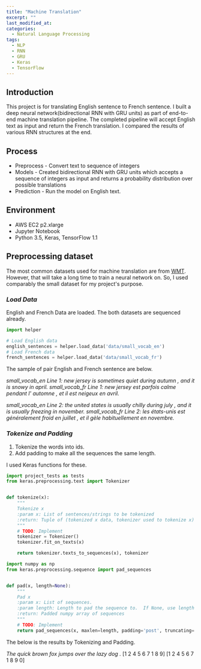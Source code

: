 ```yaml
---
title: "Machine Translation"
excerpt: ""
last_modified_at:
categories:
  - Natural Language Processing
tags:
  - NLP
  - RNN
  - GRU
  - Keras
  - TensorFlow
---
```


## Introduction
This project is for translating English sentence to French sentence.
I built a deep neural network(bidirectional RNN with GRU units) as part of end-to-end machine translation pipeline. The completed pipeline will accept English text as input and return the French translation. I compared the results of various RNN structures at the end.

## Process
* Preprocess - Convert text to sequence of integers
* Models - Created bidirectional RNN with GRU units which accepts a sequence of integers as input and returns a probability distribution over possible translations
* Prediction - Run the model on English text.

## Environment
* AWS EC2 p2.xlarge
* Jupyter Notebook
* Python 3.5, Keras, TensorFlow 1.1

## Preprocessing dataset
The most common datasets used for machine translation are from [WMT](https://http://www.statmt.org/). However, that will take a long time to train a neural network on. So, I used comparably the small dataset for my project's purpose.

### *Load Data*
English and French Data are loaded. The both datasets are sequenced already.
```python
import helper

# Load English data
english_sentences = helper.load_data('data/small_vocab_en')
# Load French data
french_sentences = helper.load_data('data/small_vocab_fr')
```
The sample of pair English and French sentence are below.


*small_vocab_en Line 1:  new jersey is sometimes quiet during autumn , and it is snowy in april.*
*small_vocab_fr Line 1:  new jersey est parfois calme pendant l' automne , et il est neigeux en avril.*

*small_vocab_en Line 2:  the united states is usually chilly during july , and it is usually freezing in november.*
*small_vocab_fr Line 2:  les états-unis est généralement froid en juillet , et il gèle habituellement en novembre.*

### *Tokenize and Padding*
1. Tokenize the words into ids.
2. Add padding to make all the sequences the same length.

I used Keras functions for these.

```Python
import project_tests as tests
from keras.preprocessing.text import Tokenizer


def tokenize(x):
    """
    Tokenize x
    :param x: List of sentences/strings to be tokenized
    :return: Tuple of (tokenized x data, tokenizer used to tokenize x)
    """
    # TODO: Implement
    tokenizer = Tokenizer()
    tokenizer.fit_on_texts(x)

    return tokenizer.texts_to_sequences(x), tokenizer
```

```Python
import numpy as np
from keras.preprocessing.sequence import pad_sequences


def pad(x, length=None):
    """
    Pad x
    :param x: List of sequences.
    :param length: Length to pad the sequence to.  If None, use length of longest sequence in x.
    :return: Padded numpy array of sequences
    """
    # TODO: Implement
    return pad_sequences(x, maxlen=length, padding='post', truncating='post')
```

The below is the results by Tokenizing and Padding.

*The quick brown fox jumps over the lazy dog .*
[1 2 4 5 6 7 1 8 9]
[1 2 4 5 6 7 1 8 9 0]
